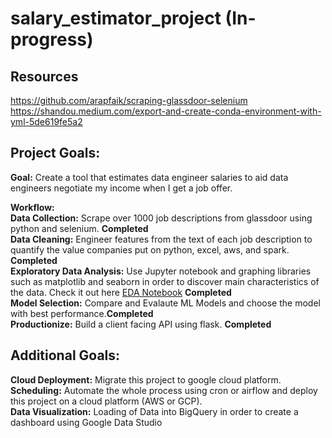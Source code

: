 # salary_estimator_project (In-progress)

## Resources
https://github.com/arapfaik/scraping-glassdoor-selenium
https://shandou.medium.com/export-and-create-conda-environment-with-yml-5de619fe5a2

## Project Goals:

**Goal:** Create a tool that estimates data engineer salaries to aid data engineers negotiate my income when I get a job offer.

**Workflow:** </br>
**Data Collection:** Scrape over 1000 job descriptions from glassdoor using python and selenium. **Completed** </br>
**Data Cleaning:** Engineer features from the text of each job description to quantify the value companies put on python, excel, aws, and spark. **Completed** </br>
**Exploratory Data Analysis:** Use Jupyter notebook and graphing libraries such as matplotlib and seaborn in order to discover main characteristics of the data. Check it out here [EDA Notebook](https://github.com/russell94paul/salary_estimator_project/blob/master/data_eda.ipynb) **Completed**
</br>
**Model Selection:** Compare and Evalaute ML Models and choose the model with best performance.**Completed** </br>
**Productionize:** Build a client facing API using flask. **Completed** </br>

## Additional Goals:
**Cloud Deployment:** Migrate this project to google cloud platform.
**Scheduling:** Automate the whole process using cron or airflow and deploy this project on a cloud platform (AWS or GCP). </br>
**Data Visualization:** Loading of Data into BigQuery in order to create a dashboard using Google Data Studio





